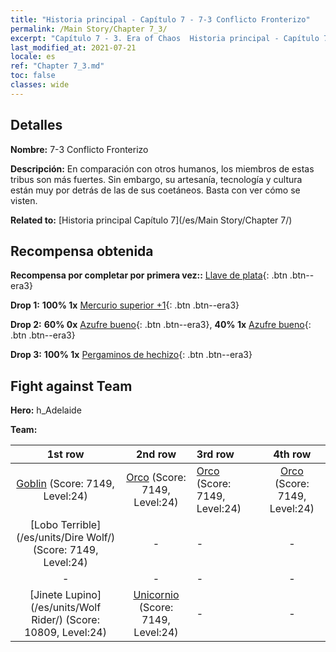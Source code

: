 ```yaml
---
title: "Historia principal - Capítulo 7 - 7-3 Conflicto Fronterizo"
permalink: /Main Story/Chapter 7_3/
excerpt: "Capítulo 7 - 3. Era of Chaos  Historia principal - Capítulo 7_3. 7-3 Conflicto Fronterizo"
last_modified_at: 2021-07-21
locale: es
ref: "Chapter 7_3.md"
toc: false
classes: wide
---
```


## Detalles

 **Nombre:** 7-3 Conflicto Fronterizo

 **Descripción:** En comparación con otros humanos, los miembros de estas tribus son más fuertes. Sin embargo, su artesanía, tecnología y cultura están muy por detrás de las de sus coetáneos. Basta con ver cómo se visten.

 **Related to:** [Historia principal Capítulo 7](/es/Main Story/Chapter 7/)

## Recompensa obtenida

 **Recompensa por completar por primera vez::** [Llave de plata](/ItemsES/con_693/){: .btn .btn--era3}

 **Drop 1:** **100% 1x** [Mercurio superior +1](/ItemsES/mat_21/){: .btn .btn--era3}

 **Drop 2:** **60% 0x** [Azufre bueno](/ItemsES/mat_15/){: .btn .btn--era3}, **40% 1x** [Azufre bueno](/ItemsES/mat_15/){: .btn .btn--era3}

 **Drop 3:** **100% 1x** [Pergaminos de hechizo](/ItemsES/con_694/){: .btn .btn--era3}


## Fight against Team
 **Hero:** h_Adelaide

 **Team:**


  | 1st row | 2nd row | 3rd row | 4th row |
  |:----:|:----:|:----|:----:|
  | [Goblin](/es/units/Goblin/) (Score: 7149, Level:24)  | [Orco](/es/units/Orc/) (Score: 7149, Level:24)  | [Orco](/es/units/Orc/) (Score: 7149, Level:24)  | [Orco](/es/units/Orc/) (Score: 7149, Level:24)  |
  | [Lobo Terrible](/es/units/Dire Wolf/) (Score: 7149, Level:24)  | - | - | - |
  | - | - | - | - |
  | [Jinete Lupino](/es/units/Wolf Rider/) (Score: 10809, Level:24)  | [Unicornio](/es/units/Unicorn/) (Score: 7149, Level:24)  | - | - |


